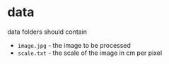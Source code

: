 # data
data folders should contain
* `image.jpg` - the image to be processed
* `scale.txt` - the scale of the image in cm per pixel
